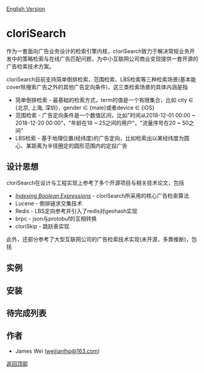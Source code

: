 [English Version](README.md)

cloriSearch
==========

作为一套面向广告业务设计的检索引擎内核，cloriSearch致力于解决常规业务开发中的策略检索与在线广告匹配问题，为中小互联网公司商业变现提供一套开源的广告检索技术方案。

cloriSearch目前支持简单倒排检索、范围检索、LBS检索等三种检索场景(基本能cover除搜索广告之外的其他广告定向条件)，这三类检索场景的具体内涵是指

* 简单倒排检索 - 最基础的检索方式，term的值是一个有限集合，比如 city ∈ {北京, 上海, 深圳}，gender ∈ {male}或者device ∈ {iOS}
* 范围检索 - 广告定向条件是一个数值区间，比如"时间从2018-12-01 00:00 ~ 2018-12-20 00:00"，"年龄在18 ~ 25之间的用户"，"流量序号在20 ~ 50之间"
* LBS检索 - 基于地理位置(经纬度)的广告定向，比如检索出以某经纬度为圆心、某距离为半径圈定的圆形范围内的定投广告

## 设计思想

cloriSearch在设计与工程实现上参考了多个开源项目与相关技术论文，包括

* *[Indexing Boolean Expressions](http://theory.stanford.edu/~sergei/papers/vldb09-indexing.pdf)* - cloriSearch所采用的核心广告检索算法
* Lucene - 倒排链求交集技术
* Redis - LBS定向参考并引入了redis对geohash实现
* brpc  - json与protobuf的互相转换
* cloriSkip - 跳跃表实现

此外，还部分参考了大型互联网公司的广告检索技术实现(未开源，多靠推断)，包括

## 实例


## 安装


## 待完成列表

## 作者 <div id="authors"></div>

* James Wei (weijianlhp@163.com)   

[返回顶部](#top)

